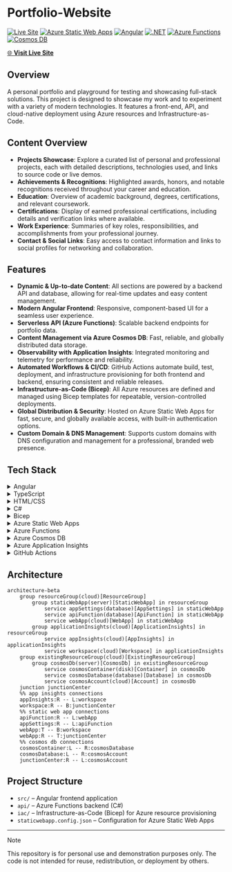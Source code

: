 # Portfolio-Website

[![Live Site](https://img.shields.io/badge/Live%20Site-ericslutz.dev-blue?style=for-the-badge&logo=azure&logoColor=white)](https://www.ericslutz.dev/)
[![Azure Static Web Apps](https://img.shields.io/badge/Azure-Static%20Web%20Apps-0078d4?style=flat-square&logo=microsoftazure)](https://azure.microsoft.com/services/app-service/static/)
[![Angular](https://img.shields.io/badge/Angular-17+-dd0031?style=flat-square&logo=angular)](https://angular.io/)
[![.NET](https://img.shields.io/badge/.NET-8.0-512bd4?style=flat-square&logo=dotnet)](https://dotnet.microsoft.com/)
[![Azure Functions](https://img.shields.io/badge/Azure-Functions-0062ad?style=flat-square&logo=azurefunctions)](https://azure.microsoft.com/services/functions/)
[![Cosmos DB](https://img.shields.io/badge/Azure-Cosmos%20DB-0078d4?style=flat-square&logo=microsoftazure)](https://azure.microsoft.com/services/cosmos-db/)

[🌐 **Visit Live Site**](https://www.ericslutz.dev/)

## Overview

A personal portfolio and playground for testing and showcasing full-stack solutions. This project is designed to showcase my work and to experiment with a variety of modern technologies. It features a front-end, API, and cloud-native deployment using Azure resources and Infrastructure-as-Code.

## Content Overview

- **Projects Showcase**: Explore a curated list of personal and professional projects, each with detailed descriptions, technologies used, and links to source code or live demos.
- **Achievements & Recognitions**: Highlighted awards, honors, and notable recognitions received throughout your career and education.
- **Education**: Overview of academic background, degrees, certifications, and relevant coursework.
- **Certifications**: Display of earned professional certifications, including details and verification links where available.
- **Work Experience**: Summaries of key roles, responsibilities, and accomplishments from your professional journey.
- **Contact & Social Links**: Easy access to contact information and links to social profiles for networking and collaboration.

## Features

- **Dynamic & Up-to-date Content**: All sections are powered by a backend API and database, allowing for real-time updates and easy content management.
- **Modern Angular Frontend**: Responsive, component-based UI for a seamless user experience.
- **Serverless API (Azure Functions)**: Scalable backend endpoints for portfolio data.
- **Content Management via Azure Cosmos DB**: Fast, reliable, and globally distributed data storage.
- **Observability with Application Insights**: Integrated monitoring and telemetry for performance and reliability.
- **Automated Workflows & CI/CD**: GitHub Actions automate build, test, deployment, and infrastructure provisioning for both frontend and backend, ensuring consistent and reliable releases.
- **Infrastructure-as-Code (Bicep)**: All Azure resources are defined and managed using Bicep templates for repeatable, version-controlled deployments.
- **Global Distribution & Security**: Hosted on Azure Static Web Apps for fast, secure, and globally available access, with built-in authentication options.
- **Custom Domain & DNS Management**: Supports custom domains with DNS configuration and management for a professional, branded web presence.

## Tech Stack

<details>
<summary>Angular</summary>
A modern front-end framework for building dynamic, modular single-page applications. Used here to create the portfolio's UI with a component-based architecture and built-in routing.
</details>

<details>
<summary>TypeScript</summary>
A statically typed superset of JavaScript that improves code quality and maintainability. Used throughout the Angular app for type safety and modern language features.
</details>

<details>
<summary>HTML/CSS</summary>
The core web technologies for content structure and styling. Used to build a responsive, accessible, and visually appealing user interface.
</details>

<details>
<summary>C#</summary>
A modern programming language used for the backend API. Powers the Azure Function to provide a serverless endpoint for dynamic data retrieval.
</details>

<details>
<summary>Bicep</summary>
A domain-specific language for Infrastructure-as-Code on Azure. Used to define and provision all required Azure resources in a repeatable, version-controlled way.
</details>

<details>
<summary>Azure Static Web Apps</summary>
A managed Azure service that hosts the Angular frontend and integrates with Azure Functions. Provides global distribution, authentication, and CI/CD integration.
</details>

<details>
<summary>Azure Functions</summary>
A serverless compute service for running backend logic in response to HTTP requests. Used to implement the API endpoints in C#.
</details>

<details>
<summary>Azure Cosmos DB</summary>
A globally distributed NoSQL database service. Used to store and serve portfolio content such as projects and education data.
</details>

<details>
<summary>Azure Application Insights</summary>
A monitoring and observability service for collecting telemetry and diagnosing issues. Used to track performance and health of the backend API.
</details>

<details>
<summary>GitHub Actions</summary>
A CI/CD platform for automating build, test, and deployment workflows. Used to deploy both frontend and backend to Azure and manage infrastructure provisioning.
</details>

## Architecture

```mermaid
architecture-beta
    group resourceGroup(cloud)[ResourceGroup]
        group staticWebApp(server)[StaticWebApp] in resourceGroup
            service appSettings(database)[AppSettings] in staticWebApp
            service apiFunction(database)[ApiFunction] in staticWebApp
            service webApp(cloud)[WebApp] in staticWebApp
        group applicationInsights(cloud)[ApplicationInsights] in resourceGroup
            service appInsights(cloud)[AppInsights] in applicationInsights
            service workspace(cloud)[Workspace] in applicationInsights
    group existingResourceGroup(cloud)[ExistingResourceGroup]
        group cosmosDb(server)[CosmosDb] in existingResourceGroup
            service cosmosContainer(disk)[Container] in cosmosDb
            service cosmosDatabase(database)[Database] in cosmosDb
            service cosmosAccount(cloud)[Account] in cosmosDb
    junction junctionCenter
    %% app insights connections
    appInsights:R -- L:workspace
    workspace:R -- B:junctionCenter
    %% static web app connections
    apiFunction:R -- L:webApp
    appSettings:R -- L:apiFunction
    webApp:T -- B:workspace
    webApp:R -- T:junctionCenter
    %% cosmos db connections
    cosmosContainer:L -- R:cosmosDatabase
    cosmosDatabase:L -- R:cosmosAccount
    junctionCenter:R -- L:cosmosAccount
```

## Project Structure

- `src/` – Angular frontend application
- `api/` – Azure Functions backend (C#)
- `iac/` – Infrastructure-as-Code (Bicep) for Azure resource provisioning
- `staticwebapp.config.json` – Configuration for Azure Static Web Apps

---

> [!NOTE]
> This repository is for personal use and demonstration purposes only. The code is not intended for reuse, redistribution, or deployment by others.
